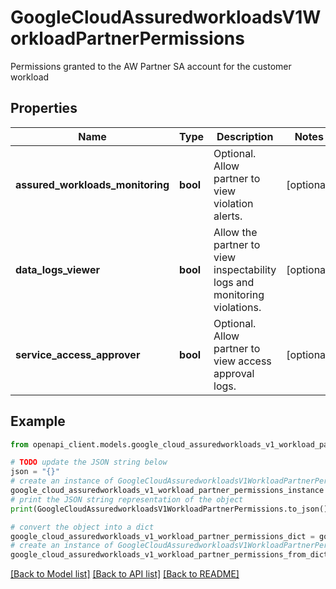 # GoogleCloudAssuredworkloadsV1WorkloadPartnerPermissions

Permissions granted to the AW Partner SA account for the customer workload

## Properties

Name | Type | Description | Notes
------------ | ------------- | ------------- | -------------
**assured_workloads_monitoring** | **bool** | Optional. Allow partner to view violation alerts. | [optional] 
**data_logs_viewer** | **bool** | Allow the partner to view inspectability logs and monitoring violations. | [optional] 
**service_access_approver** | **bool** | Optional. Allow partner to view access approval logs. | [optional] 

## Example

```python
from openapi_client.models.google_cloud_assuredworkloads_v1_workload_partner_permissions import GoogleCloudAssuredworkloadsV1WorkloadPartnerPermissions

# TODO update the JSON string below
json = "{}"
# create an instance of GoogleCloudAssuredworkloadsV1WorkloadPartnerPermissions from a JSON string
google_cloud_assuredworkloads_v1_workload_partner_permissions_instance = GoogleCloudAssuredworkloadsV1WorkloadPartnerPermissions.from_json(json)
# print the JSON string representation of the object
print(GoogleCloudAssuredworkloadsV1WorkloadPartnerPermissions.to_json())

# convert the object into a dict
google_cloud_assuredworkloads_v1_workload_partner_permissions_dict = google_cloud_assuredworkloads_v1_workload_partner_permissions_instance.to_dict()
# create an instance of GoogleCloudAssuredworkloadsV1WorkloadPartnerPermissions from a dict
google_cloud_assuredworkloads_v1_workload_partner_permissions_from_dict = GoogleCloudAssuredworkloadsV1WorkloadPartnerPermissions.from_dict(google_cloud_assuredworkloads_v1_workload_partner_permissions_dict)
```
[[Back to Model list]](../README.md#documentation-for-models) [[Back to API list]](../README.md#documentation-for-api-endpoints) [[Back to README]](../README.md)


